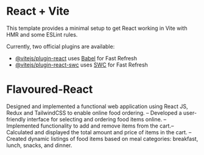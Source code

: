 # React + Vite

This template provides a minimal setup to get React working in Vite with HMR and some ESLint rules.

Currently, two official plugins are available:

- [@vitejs/plugin-react](https://github.com/vitejs/vite-plugin-react/blob/main/packages/plugin-react/README.md) uses [Babel](https://babeljs.io/) for Fast Refresh
- [@vitejs/plugin-react-swc](https://github.com/vitejs/vite-plugin-react-swc) uses [SWC](https://swc.rs/) for Fast Refresh
# Flavoured-React
Designed and implemented a functional web application using React JS, Redux and TailwindCSS to enable online food ordering.
– Developed a user-friendly interface for selecting and ordering food items online.
– Implemented functionality to add and remove items from the cart.– Calculated and displayed the total amount and price of items in the cart.
– Created dynamic listings of food items based on meal categories: breakfast, lunch, snacks, and dinner.
